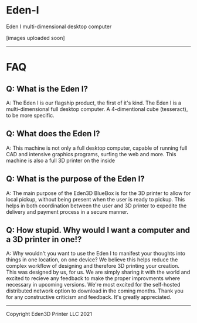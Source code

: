 # Eden-I
Eden I multi-dimensional desktop computer

[images uploaded soon]




-----------------------------------------------
# FAQ
Q: What is the Eden I?
---
A: The Eden I is our flagship product, the first of it's kind. The Eden I is a multi-dimensional full desktop computer. A 4-dimentional cube (tesseract), to be more specific. 

Q: What does the Eden I?
---
A: This machine is not only a full desktop computer, capable of running full CAD and intensive graphics programs, surfing the web and more. This machine is also a full 3D printer on the inside 

Q: What is the purpose of the Eden I?
---
A: The main purpose of the Eden3D BlueBox is for the 3D printer to allow for local pickup, without being present when the user is ready to pickup. This helps in both coordination between the user and 3D printer to expedite the delivery and payment process in a secure manner. 


Q: How stupid. Why would I want a computer and a 3D printer in one!?
---
A: Why wouldn't you want to use the Eden I to manifest your thoughts into things in one location, on one device? We believe this helps reduce the complex workflow of designing and therefore 3D printing your creation. This was designed by us, for us. We are simply sharing it with the world and excited to recieve any feedback to make the proper improvments where necessary in upcoming versions. We're most excited for the self-hosted distributed network option to download in the coming months.  Thank you for any constructive criticism and feedback. It's greatly appreciated. 


---------------------------------------------------------





Copyright Eden3D Printer LLC 2021
